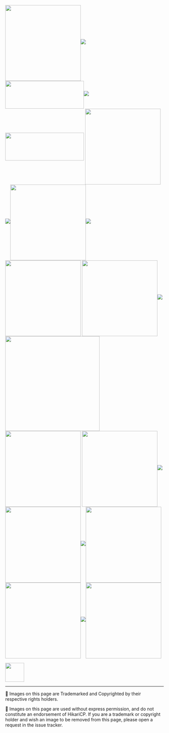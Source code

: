 <img width="240" height="240" valign="middle" src="https://pbs.twimg.com/profile_images/671602360075100161/B2WA5XaX.png">![][spacer]<img width="250" height="88" valign="middle" src="https://www.skytap.com/wp-content/uploads/2016/05/Puppets_company_logo.png">![][spacer]<img width="250" height="88" valign="middle" src="https://web.liferay.com/osb-community-theme/images/custom/heading.png">
<img width="240" valign="middle" src="https://www.playframework.com/assets/images/logos/play_full_color.png">![][spacer]<img width="240" valign="middle" src="https://www.atlassian.com/dam/jcr:416a5a7b-55dc-435d-a3e3-22aa2650ba5d/AtlassianLogo.svg">![][spacer]<img width="240" valign="middle" src="http://www.deloittedigital.com/de/assets/img/site-icons/og-site-image.png">
<img width="240" valign="middle" src="https://logo-png.com/logopng/splunk-logo.png">![][spacer]<img width="300" valign="middle" src="http://fiware-cosmos.readthedocs.io/en/r4_fiware/user_and_programmer_manual/streaming/images/storm_logo.png"><img width="240" valign="middle" src="https://image.slidesharecdn.com/apachehive-151229131013/95/apache-hive-1-638.jpg?cb=1451394627">
<img width="240" valign="middle" src="http://design.jboss.org/hibernate/logo/final/hibernate_logo_whitebkg.svg">![][spacer]<img width="240" valign="middle" src="https://spring.io/img/spring-by-pivotal.png">![][spacer]<img width="240" valign="middle" src="https://jaxenter.com/wp-content/uploads/2013/02/slick.jpg">
<img width="240" valign="middle" src="https://www.opennms.com/wp-content/uploads/2015/02/openNMSlogo-transparent-noninterlaced-150ppi.png">![][spacer]<img width="240" valign="middle" src="https://aries.apache.org/images/Arieslogo_Horizontal.gif">


<img height="60" src="https://github.com/brettwooldridge/HikariCP/wiki/space60x1.gif"/>

-------------------------------------------------------------------------------------
:paperclip:&nbsp;Images on this page are Trademarked and Copyrighted by their respective rights holders.<br/>

:paperclip:&nbsp;Images on this page are used without express permission, and do not constitute an endorsement of HikariCP. If you are a trademark or copyright holder and wish an image to be removed from this page, please open a request in the issue tracker.

[spacer]: https://github.com/brettwooldridge/HikariCP/wiki/space60x1.gif
